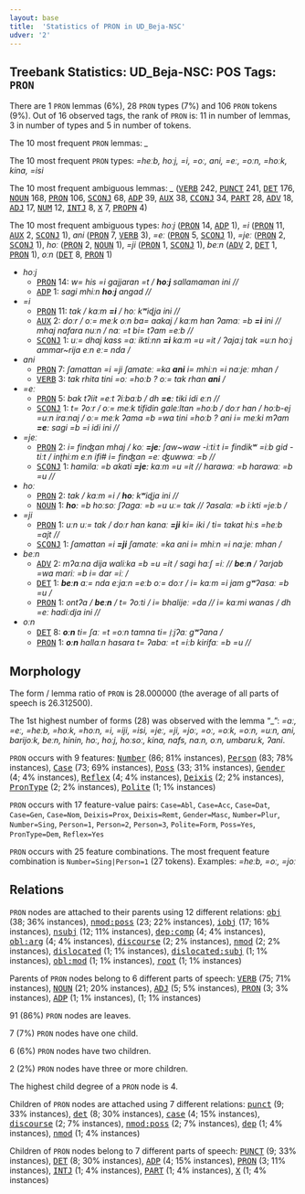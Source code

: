 ```yaml
---
layout: base
title:  'Statistics of PRON in UD_Beja-NSC'
udver: '2'
---
```


## Treebank Statistics: UD_Beja-NSC: POS Tags: `PRON`

There are 1 `PRON` lemmas (6%), 28 `PRON` types (7%) and 106 `PRON` tokens (9%).
Out of 16 observed tags, the rank of `PRON` is: 11 in number of lemmas, 3 in number of types and 5 in number of tokens.

The 10 most frequent `PRON` lemmas: <em>_</em>

The 10 most frequent `PRON` types:  <em>=heːb, hoːj, =i, =oː, ani, =eː, =oːn, =hoːk, kina, =isi</em>

The 10 most frequent ambiguous lemmas: <em>_</em> (<tt><a href="bej_nsc-pos-VERB.html">VERB</a></tt> 242, <tt><a href="bej_nsc-pos-PUNCT.html">PUNCT</a></tt> 241, <tt><a href="bej_nsc-pos-DET.html">DET</a></tt> 176, <tt><a href="bej_nsc-pos-NOUN.html">NOUN</a></tt> 168, <tt><a href="bej_nsc-pos-PRON.html">PRON</a></tt> 106, <tt><a href="bej_nsc-pos-SCONJ.html">SCONJ</a></tt> 68, <tt><a href="bej_nsc-pos-ADP.html">ADP</a></tt> 39, <tt><a href="bej_nsc-pos-AUX.html">AUX</a></tt> 38, <tt><a href="bej_nsc-pos-CCONJ.html">CCONJ</a></tt> 34, <tt><a href="bej_nsc-pos-PART.html">PART</a></tt> 28, <tt><a href="bej_nsc-pos-ADV.html">ADV</a></tt> 18, <tt><a href="bej_nsc-pos-ADJ.html">ADJ</a></tt> 17, <tt><a href="bej_nsc-pos-NUM.html">NUM</a></tt> 12, <tt><a href="bej_nsc-pos-INTJ.html">INTJ</a></tt> 8, <tt><a href="bej_nsc-pos-X.html">X</a></tt> 7, <tt><a href="bej_nsc-pos-PROPN.html">PROPN</a></tt> 4)

The 10 most frequent ambiguous types:  <em>hoːj</em> (<tt><a href="bej_nsc-pos-PRON.html">PRON</a></tt> 14, <tt><a href="bej_nsc-pos-ADP.html">ADP</a></tt> 1), <em>=i</em> (<tt><a href="bej_nsc-pos-PRON.html">PRON</a></tt> 11, <tt><a href="bej_nsc-pos-AUX.html">AUX</a></tt> 2, <tt><a href="bej_nsc-pos-SCONJ.html">SCONJ</a></tt> 1), <em>ani</em> (<tt><a href="bej_nsc-pos-PRON.html">PRON</a></tt> 7, <tt><a href="bej_nsc-pos-VERB.html">VERB</a></tt> 3), <em>=eː</em> (<tt><a href="bej_nsc-pos-PRON.html">PRON</a></tt> 5, <tt><a href="bej_nsc-pos-SCONJ.html">SCONJ</a></tt> 1), <em>=jeː</em> (<tt><a href="bej_nsc-pos-PRON.html">PRON</a></tt> 2, <tt><a href="bej_nsc-pos-SCONJ.html">SCONJ</a></tt> 1), <em>hoː</em> (<tt><a href="bej_nsc-pos-PRON.html">PRON</a></tt> 2, <tt><a href="bej_nsc-pos-NOUN.html">NOUN</a></tt> 1), <em>=ji</em> (<tt><a href="bej_nsc-pos-PRON.html">PRON</a></tt> 1, <tt><a href="bej_nsc-pos-SCONJ.html">SCONJ</a></tt> 1), <em>beːn</em> (<tt><a href="bej_nsc-pos-ADV.html">ADV</a></tt> 2, <tt><a href="bej_nsc-pos-DET.html">DET</a></tt> 1, <tt><a href="bej_nsc-pos-PRON.html">PRON</a></tt> 1), <em>oːn</em> (<tt><a href="bej_nsc-pos-DET.html">DET</a></tt> 8, <tt><a href="bej_nsc-pos-PRON.html">PRON</a></tt> 1)


* <em>hoːj</em>
  * <tt><a href="bej_nsc-pos-PRON.html">PRON</a></tt> 14: <em>w= his =i gajjaran =t / <b>hoːj</b> sallamaman ini //</em>
  * <tt><a href="bej_nsc-pos-ADP.html">ADP</a></tt> 1: <em>sagi mhiːn <b>hoːj</b> angad //</em>
* <em>=i</em>
  * <tt><a href="bej_nsc-pos-PRON.html">PRON</a></tt> 11: <em>tak / kaːm <b>=i</b> / hoː kʷiɖja ini //</em>
  * <tt><a href="bej_nsc-pos-AUX.html">AUX</a></tt> 2: <em>doːr / oː= meːk oːn ba= aakaj / kaːm han ʔamaː =b <b>=i</b> ini // mhaj nafara nuːn / naː =t bi= tʔam =eːb //</em>
  * <tt><a href="bej_nsc-pos-SCONJ.html">SCONJ</a></tt> 1: <em>uː= dhaj kass =aː iktiːnn <b>=i</b> kaːm =u =it / ʔajaːj tak =uːn hoːj ammar~rija eːn eː= nda /</em>
* <em>ani</em>
  * <tt><a href="bej_nsc-pos-PRON.html">PRON</a></tt> 7: <em>ʃamattan =i =ji ʃamateː =ka <b>ani</b> i= mhiːn =i naːjeː mhan /</em>
  * <tt><a href="bej_nsc-pos-VERB.html">VERB</a></tt> 3: <em>tak rhita tini =oː =hoːb ? oː= tak rhan <b>ani</b> /</em>
* <em>=eː</em>
  * <tt><a href="bej_nsc-pos-PRON.html">PRON</a></tt> 5: <em>bak tʔiit =eːt ʔiːbaːb / dh <b>=eː</b> tiki idi eːn //</em>
  * <tt><a href="bej_nsc-pos-SCONJ.html">SCONJ</a></tt> 1: <em>t= ʔoːr / oː= meːk tifidin galeːltan =hoːb / doːr han / hoːb-ej =uːn iraːnaj / oː= meːk ʔama =b =wa tini =hoːb ? ani i= meːki mʔam <b>=eː</b> sagi =b =i idi ini //</em>
* <em>=jeː</em>
  * <tt><a href="bej_nsc-pos-PRON.html">PRON</a></tt> 2: <em>i= finʤan mhaj / koː <b>=jeː</b> ʃaw~waw -iːtiːt i= findikʷ =iːb gid -tiːt / inʈhiːm eːn ifi# i= finʤan =eː ʤuwwaː =b //</em>
  * <tt><a href="bej_nsc-pos-SCONJ.html">SCONJ</a></tt> 1: <em>hamilaː =b akati <b>=jeː</b> kaːm =u =it // harawaː =b harawaː =b =u //</em>
* <em>hoː</em>
  * <tt><a href="bej_nsc-pos-PRON.html">PRON</a></tt> 2: <em>tak / kaːm =i / <b>hoː</b> kʷiɖja ini //</em>
  * <tt><a href="bej_nsc-pos-NOUN.html">NOUN</a></tt> 1: <em><b>hoː</b> =b hoːsoː ʃʔagaː =b =u uː= tak // ʔasalaː =b iːkti =jeːb /</em>
* <em>=ji</em>
  * <tt><a href="bej_nsc-pos-PRON.html">PRON</a></tt> 1: <em>uːn uː= tak / doːr han kanaː <b>=ji</b> ki= iki / ti= takat hiːs =heːb =ajt //</em>
  * <tt><a href="bej_nsc-pos-SCONJ.html">SCONJ</a></tt> 1: <em>ʃamattan =i <b>=ji</b> ʃamateː =ka ani i= mhiːn =i naːjeː mhan /</em>
* <em>beːn</em>
  * <tt><a href="bej_nsc-pos-ADV.html">ADV</a></tt> 2: <em>mʔaːna dija waliːka =b =u =it / sagi haːʃ =iː // <b>beːn</b> / ʔarjab =wa mariː =b i= dar =iː /</em>
  * <tt><a href="bej_nsc-pos-DET.html">DET</a></tt> 1: <em><b>beːn</b> aː= nda eːjaːn =eːb oː= doːr / i= kaːm =i jam gʷʔasaː =b =u /</em>
  * <tt><a href="bej_nsc-pos-PRON.html">PRON</a></tt> 1: <em>ontʔa / <b>beːn</b> / t= ʔoːti / i= bhalijeː =da // i= kaːmi wanas / dh =eː hadiːdja ini //</em>
* <em>oːn</em>
  * <tt><a href="bej_nsc-pos-DET.html">DET</a></tt> 8: <em><b>oːn</b> ti= ʃaː =t =oːn tamna ti= i̠ːjʔaː gʷʔana /</em>
  * <tt><a href="bej_nsc-pos-PRON.html">PRON</a></tt> 1: <em><b>oːn</b> hallaːn hasara t= ʔabaː =t =iːb kirifaː =b =u //</em>

## Morphology

The form / lemma ratio of `PRON` is 28.000000 (the average of all parts of speech is 26.312500).

The 1st highest number of forms (28) was observed with the lemma “_”: <em>=aː, =eː, =heːb, =hoːk, =hoːn, =i, =iji, =isi, =jeː, =ji, =joː, =oː, =oːk, =oːn, =uːn, ani, barijoːk, beːn, hinin, hoː, hoːj, hoːsoː, kina, nafs, naːn, oːn, umbaruːk, ʔani</em>.

`PRON` occurs with 9 features: <tt><a href="bej_nsc-feat-Number.html">Number</a></tt> (86; 81% instances), <tt><a href="bej_nsc-feat-Person.html">Person</a></tt> (83; 78% instances), <tt><a href="bej_nsc-feat-Case.html">Case</a></tt> (73; 69% instances), <tt><a href="bej_nsc-feat-Poss.html">Poss</a></tt> (33; 31% instances), <tt><a href="bej_nsc-feat-Gender.html">Gender</a></tt> (4; 4% instances), <tt><a href="bej_nsc-feat-Reflex.html">Reflex</a></tt> (4; 4% instances), <tt><a href="bej_nsc-feat-Deixis.html">Deixis</a></tt> (2; 2% instances), <tt><a href="bej_nsc-feat-PronType.html">PronType</a></tt> (2; 2% instances), <tt><a href="bej_nsc-feat-Polite.html">Polite</a></tt> (1; 1% instances)

`PRON` occurs with 17 feature-value pairs: `Case=Abl`, `Case=Acc`, `Case=Dat`, `Case=Gen`, `Case=Nom`, `Deixis=Prox`, `Deixis=Remt`, `Gender=Masc`, `Number=Plur`, `Number=Sing`, `Person=1`, `Person=2`, `Person=3`, `Polite=Form`, `Poss=Yes`, `PronType=Dem`, `Reflex=Yes`

`PRON` occurs with 25 feature combinations.
The most frequent feature combination is `Number=Sing|Person=1` (27 tokens).
Examples: <em>=heːb, =oː, =joː</em>


## Relations

`PRON` nodes are attached to their parents using 12 different relations: <tt><a href="bej_nsc-dep-obj.html">obj</a></tt> (38; 36% instances), <tt><a href="bej_nsc-dep-nmod-poss.html">nmod:poss</a></tt> (23; 22% instances), <tt><a href="bej_nsc-dep-iobj.html">iobj</a></tt> (17; 16% instances), <tt><a href="bej_nsc-dep-nsubj.html">nsubj</a></tt> (12; 11% instances), <tt><a href="bej_nsc-dep-dep-comp.html">dep:comp</a></tt> (4; 4% instances), <tt><a href="bej_nsc-dep-obl-arg.html">obl:arg</a></tt> (4; 4% instances), <tt><a href="bej_nsc-dep-discourse.html">discourse</a></tt> (2; 2% instances), <tt><a href="bej_nsc-dep-nmod.html">nmod</a></tt> (2; 2% instances), <tt><a href="bej_nsc-dep-dislocated.html">dislocated</a></tt> (1; 1% instances), <tt><a href="bej_nsc-dep-dislocated-subj.html">dislocated:subj</a></tt> (1; 1% instances), <tt><a href="bej_nsc-dep-obl-mod.html">obl:mod</a></tt> (1; 1% instances), <tt><a href="bej_nsc-dep-root.html">root</a></tt> (1; 1% instances)

Parents of `PRON` nodes belong to 6 different parts of speech: <tt><a href="bej_nsc-pos-VERB.html">VERB</a></tt> (75; 71% instances), <tt><a href="bej_nsc-pos-NOUN.html">NOUN</a></tt> (21; 20% instances), <tt><a href="bej_nsc-pos-ADJ.html">ADJ</a></tt> (5; 5% instances), <tt><a href="bej_nsc-pos-PRON.html">PRON</a></tt> (3; 3% instances), <tt><a href="bej_nsc-pos-ADP.html">ADP</a></tt> (1; 1% instances),  (1; 1% instances)

91 (86%) `PRON` nodes are leaves.

7 (7%) `PRON` nodes have one child.

6 (6%) `PRON` nodes have two children.

2 (2%) `PRON` nodes have three or more children.

The highest child degree of a `PRON` node is 4.

Children of `PRON` nodes are attached using 7 different relations: <tt><a href="bej_nsc-dep-punct.html">punct</a></tt> (9; 33% instances), <tt><a href="bej_nsc-dep-det.html">det</a></tt> (8; 30% instances), <tt><a href="bej_nsc-dep-case.html">case</a></tt> (4; 15% instances), <tt><a href="bej_nsc-dep-discourse.html">discourse</a></tt> (2; 7% instances), <tt><a href="bej_nsc-dep-nmod-poss.html">nmod:poss</a></tt> (2; 7% instances), <tt><a href="bej_nsc-dep-dep.html">dep</a></tt> (1; 4% instances), <tt><a href="bej_nsc-dep-nmod.html">nmod</a></tt> (1; 4% instances)

Children of `PRON` nodes belong to 7 different parts of speech: <tt><a href="bej_nsc-pos-PUNCT.html">PUNCT</a></tt> (9; 33% instances), <tt><a href="bej_nsc-pos-DET.html">DET</a></tt> (8; 30% instances), <tt><a href="bej_nsc-pos-ADP.html">ADP</a></tt> (4; 15% instances), <tt><a href="bej_nsc-pos-PRON.html">PRON</a></tt> (3; 11% instances), <tt><a href="bej_nsc-pos-INTJ.html">INTJ</a></tt> (1; 4% instances), <tt><a href="bej_nsc-pos-PART.html">PART</a></tt> (1; 4% instances), <tt><a href="bej_nsc-pos-X.html">X</a></tt> (1; 4% instances)

